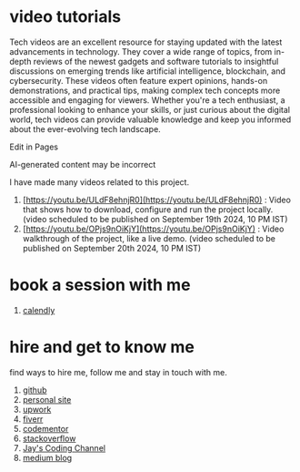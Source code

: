 # video tutorials
Tech videos are an excellent resource for staying updated with the latest advancements in technology. They cover a wide range of topics, from in-depth reviews of the newest gadgets and software tutorials to insightful discussions on emerging trends like artificial intelligence, blockchain, and cybersecurity. These videos often feature expert opinions, hands-on demonstrations, and practical tips, making complex tech concepts more accessible and engaging for viewers. Whether you're a tech enthusiast, a professional looking to enhance your skills, or just curious about the digital world, tech videos can provide valuable knowledge and keep you informed about the ever-evolving tech landscape.


Edit in Pages


AI-generated content may be incorrect

I have made many videos related to this project.

1. [https://youtu.be/ULdF8ehnjR0](https://youtu.be/ULdF8ehnjR0) : Video that shows how to download, configure and run the project locally. (video scheduled to be published on September 19th 2024, 10 PM IST)
1. [https://youtu.be/OPjs9nOiKjY](https://youtu.be/OPjs9nOiKjY) : Video walkthrough of the project, like a live demo. (video scheduled to be published on September 20th 2024, 10 PM IST)

# book a session with me

1. [calendly](https://calendly.com/jaycodingtutor/30min)

# hire and get to know me

find ways to hire me, follow me and stay in touch with me.

1. [github](https://github.com/Jay-study-nildana)
1. [personal site](https://thechalakas.com)
1. [upwork](https://www.upwork.com/fl/vijayasimhabr)
1. [fiverr](https://www.fiverr.com/jay_codeguy)
1. [codementor](https://www.codementor.io/@vijayasimhabr)
1. [stackoverflow](https://stackoverflow.com/users/5338888/jay)
1. [Jay's Coding Channel](https://www.youtube.com/channel/UCJJVulg4J7POMdX0veuacXw/)
1. [medium blog](https://medium.com/@vijayasimhabr)